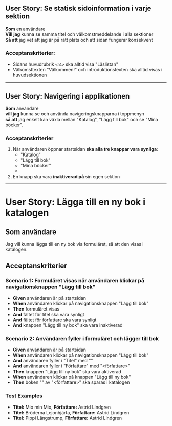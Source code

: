 ## User Story: Se statisk sidoinformation i varje sektion

**Som** en användare  
**Vill jag** kunna se samma titel och välkomstmeddelande i alla sektioner  
**Så att** jag vet att jag är på rätt plats och att sidan fungerar konsekvent

### Acceptanskriterier:
- Sidans huvudrubrik `<h1>` ska alltid visa "Läslistan"
- Välkomsttexten "Välkommen!" och introduktionstexten ska alltid visas i huvudsektionen

---

## User Story: Navigering i applikationen

**Som** användare  
**vill jag** kunna se och använda navigeringsknapparna i toppmenyn  
**så att** jag enkelt kan växla mellan "Katalog", "Lägg till bok" och se "Mina böcker".

### Acceptanskriterier

1. När användaren öppnar startsidan **ska alla tre knappar vara synliga**:
   - "Katalog"
   - "Lägg till bok"
   - "Mina böcker"
   - 
2. En knapp ska vara **inaktiverad på** sin egen sektion

---

# User Story: Lägga till en ny bok i katalogen

## Som användare
Jag vill kunna lägga till en ny bok via formuläret, 
så att den visas i katalogen.

## Acceptanskriterier

### Scenario 1: Formuläret visas när användaren klickar på navigationsknappen "Lägg till bok"
- **Given** användaren är på startsidan
- **When** användaren klickar på navigationsknappen "Lägg till bok"
- **Then** formuläret visas
- **And** fältet för titel ska vara synligt
- **And** fältet för författare ska vara synligt
- **And** knappen "Lägg till ny bok" ska vara inaktiverad

### Scenario 2: Användaren fyller i formuläret och lägger till bok
- **Given** användaren är på startsidan
- **When** användaren klickar på navigationsknappen "Lägg till bok"
- **And** användaren fyller i "Titel" med "<titel>"
- **And** användaren fyller i "Författare" med "<författare>"
- **Then** knappen "Lägg till ny bok" ska vara aktiverad
- **When** användaren klickar på knappen "Lägg till ny bok"
- **Then** boken "<titel>" av "<författare>" ska sparas i katalogen

### Test Examples
- **Titel:** Mio min Mio, **Författare:** Astrid Lindgren
- **Titel:** Bröderna Lejonhjärta, **Författare:** Astrid Lindgren
- **Titel:** Pippi Långstrump, **Författare:** Astrid Lindgren